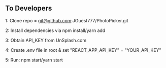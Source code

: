 ## To Developers

1: Clone repo = git@github.com:JGuest777/PhotoPicker.git

2: Install dependencies via npm install/yarn add

3: Obtain API_KEY from UnSplash.com

4: Create .env file in root & set "REACT_APP_API_KEY" = "YOUR_API_KEY"

5: Run: npm start/yarn start
